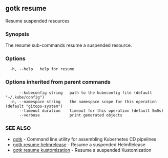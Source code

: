 ## gotk resume

Resume suspended resources

### Synopsis

The resume sub-commands resume a suspended resource.

### Options

```
  -h, --help   help for resume
```

### Options inherited from parent commands

```
      --kubeconfig string   path to the kubeconfig file (default "~/.kube/config")
  -n, --namespace string    the namespace scope for this operation (default "gitops-system")
      --timeout duration    timeout for this operation (default 5m0s)
      --verbose             print generated objects
```

### SEE ALSO

* [gotk](gotk.md)	 - Command line utility for assembling Kubernetes CD pipelines
* [gotk resume helmrelease](gotk_resume_helmrelease.md)	 - Resume a suspended HelmRelease
* [gotk resume kustomization](gotk_resume_kustomization.md)	 - Resume a suspended Kustomization

